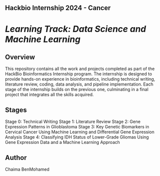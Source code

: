 ## **Hackbio Internship 2024 - Cancer**
# ***Learning Track: Data Science and Machine Learning***
## Overview
This repository contains all the work and projects completed as part of the HackBio Bioinformatics Internship program. The internship is designed to provide hands-on experience in bioinformatics, including technical writing, literature review, coding, data analysis, and pipeline implementation. Each stage of the internship builds on the previous one, culminating in a final project that integrates all the skills acquired.
## Stages
Stage 0: Technical Writing
Stage 1: Literature Review
Stage 2: Gene Expression Patterns in Glioblastoma
Stage 3: Key Genetic Biomarkers in Cervical Cancer Using Machine Learning and Differential Gene Expression Analysis
Stage 4: Classifying IDH Status of Lower-Grade Gliomas Using Gene Expression Data and a Machine Learning Approach
## Author
Chaima BenMohamed

